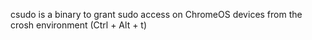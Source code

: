 csudo is a binary to grant sudo access on ChromeOS devices from the crosh environment (Ctrl + Alt + t)

